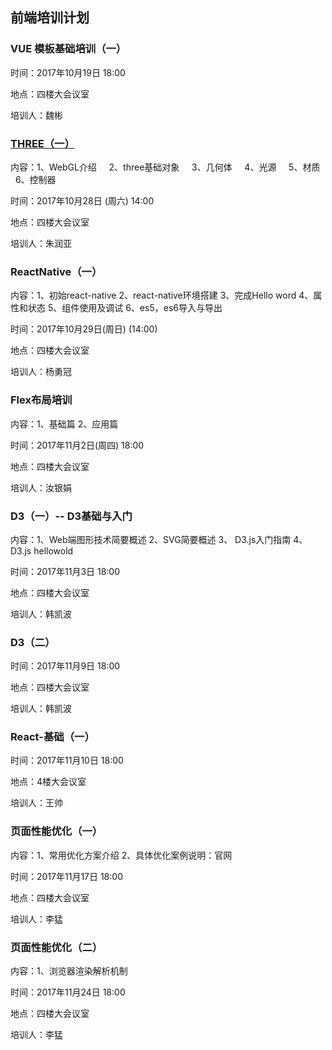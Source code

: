 ## 前端培训计划

### VUE 模板基础培训（一）
时间：2017年10月19日 18:00

地点：四楼大会议室

培训人：魏彬

### [THREE（一）](https://github.com/zhu18/Train_THREE)
内容：1、WebGL介绍
     2、three基础对象
     3、几何体 
     4、光源
     5、材质
     6、控制器
 
 时间：2017年10月28日 (周六) 14:00
 
 地点：四楼大会议室
 
 培训人：朱润亚

### ReactNative（一）
内容：1、初始react-native
     2、react-native环境搭建
     3、完成Hello word 
     4、属性和状态
     5、组件使用及调试
     6、es5，es6导入与导出
 
 时间：2017年10月29日(周日) (14:00)
 
 地点：四楼大会议室
 
 培训人：杨勇冠
 
 ### Flex布局培训
内容：1、基础篇 
   	  2、应用篇
   	  
时间：2017年11月2日(周四) 18:00   

地点：四楼大会议室
	  
培训人：汝银娟	  

### D3（一）-- D3基础与入门
内容：1、Web端图形技术简要概述
   	2、SVG简要概述
   	3、	D3.js入门指南
   	4、	D3.js hellowold
   	
时间：2017年11月3日 18:00

地点：四楼大会议室

培训人：韩凯波

### D3（二）
时间：2017年11月9日 18:00

地点：四楼大会议室

培训人：韩凯波


### React-基础（一）
时间：2017年11月10日 18:00

地点：4楼大会议室

培训人：王帅

### 页面性能优化（一）
内容：1、常用优化方案介绍
   	  2、具体优化案例说明：官网
   	  
时间：2017年11月17日 18:00   	  

地点：四楼大会议室

培训人：李猛

### 页面性能优化（二）
内容：1、浏览器渲染解析机制

时间：2017年11月24日 18:00

地点：四楼大会议室

培训人：李猛




